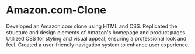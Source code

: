 # Amazon.com-Clone
 Developed an Amazon.com clone using HTML and CSS.  Replicated the structure and design elements of Amazon's homepage and  product pages.  Utilized CSS for styling and visual appeal, ensuring a professional look and feel.  Created a user-friendly navigation system to enhance user experience.
